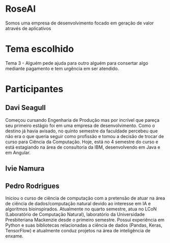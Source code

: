 # RoseAI
Somos uma empresa de desenvolvimento focado em geração de valor através de aplicativos

# Tema escolhido
Tema 3 - Alguém pede ajuda para outro alguém para consertar algo mediante pagamento e tem urgência em ser atendido.

# Participantes
## Davi Seagull
Começou cursando Engenharia de Produção mas por incrível que pareça seu primeiro estágio foi em uma empresa de desenvolvimento. Como o destino já havia avisado, no quinto semestre da faculdade percebeu que não era o que queria seguir como profissão e tomou a decisão de trocar de curso para Ciência da Computação. Hoje, está no 4 semestre do curso e está estagiando na área de consultoria da IBM, desenvolvendo em Java e em Angular.

## Ivie Namura
## Pedro Rodrigues
Iniciou o curso de ciência de computação com a pretensão de atuar na área de ciência de dados/computação natural devido ao interesse em IA e algoritmos bioinspirados. Atualmente no quarto semestre, atua no LCoN (Laboratório de Computação Natural), laboratório da Universidade Presbiteriana Mackenzie desde o primeiro semestre. Possui experiência em Python e suas bibliotecas relacionadas a ciência de dados (Pandas, Keras, TensorFlow) e atualmente conduz projetos na área de inteligência de enxame.
